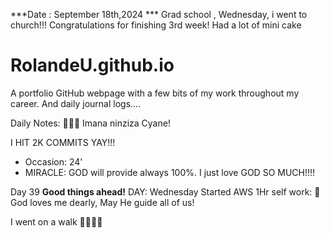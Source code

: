 ***Date : September 18th,2024 *** Grad school , Wednesday, i went to church!!! Congratulations for finishing 3rd week! Had a lot of mini cake 
# RolandeU.github.io

A portfolio GitHub webpage with a few bits of my work throughout my career. And daily journal logs....

Daily Notes:
💚🙏🏾 Imana ninziza Cyane! 

I HIT 2K COMMITS YAY!!!

- Occasion: 24'
- MIRACLE: GOD will provide always 100%. I just love GOD SO MUCH!!!!

Day 39 **Good things ahead!** 
DAY: Wednesday
Started AWS
1Hr self work: 💚
God loves me dearly, May He guide all of  us!

I went on a walk 💚💚💚💚
  
